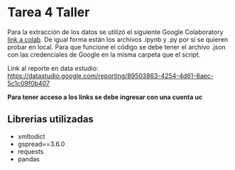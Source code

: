 # Tarea 4 Taller

Para la extracción de los datos se utilizó el siguiente Google Colaboratory [link a colab](https://colab.research.google.com/drive/1edk25DZYw1w64hsy16XorPGSZZfEBb4r?usp=sharing). De igual forma están los archivos .ipynb y .py por si se quieren probar en local. Para que funcione el código se debe tener el archivo .json con las credenciales de Google en la misma carpeta que el script. 

Link al reporte en data estudio: https://datastudio.google.com/reporting/89503863-4254-4d61-8aec-5c1c09f0b407

**Para tener acceso a los links se debe ingresar con una cuenta uc**

## Librerias utilizadas
- xmltodict
- gspread==3.6.0
- requests
- pandas

